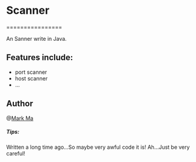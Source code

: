 # Scanner
================

An Sanner write in Java.

## Features include:

- port scanner
- host scanner
- ...

## Author

@[Mark Ma](https://github.com/markisme)

##### Tips:
 Written a long time ago...So maybe very awful code it is! Ah...Just be very careful!
